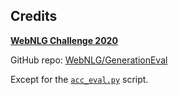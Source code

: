 ## Credits

**[WebNLG Challenge 2020](https://webnlg-challenge.loria.fr/challenge_2020/)**

GitHub repo: [WebNLG/GenerationEval](https://github.com/WebNLG/GenerationEval)

Except for the [`acc_eval.py`](./acc_eval.py) script.
